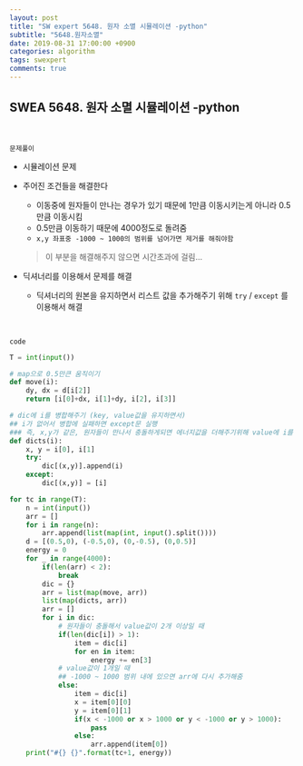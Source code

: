 ```yaml
---
layout: post
title: "SW expert 5648. 원자 소멸 시뮬레이션 -python"
subtitle: "5648.원자소멸"
date: 2019-08-31 17:00:00 +0900
categories: algorithm
tags: swexpert
comments: true
---
```


## SWEA 5648. 원자 소멸 시뮬레이션 -python

<br>

`문제풀이`

- 시뮬레이션 문제

- 주어진 조건들을 해결한다

  - 이동중에 원자들이 만나는 경우가 있기 때문에 1만큼 이동시키는게 아니라 0.5만큼 이동시킴
  - 0.5만큼 이동하기 때문에 4000정도로 돌려줌
  - `x,y 좌표중 -1000 ~ 1000의 범위를 넘어가면 제거를 해줘야함`

  > 이 부분을 해결해주지 않으면 시간초과에 걸림...

- 딕셔너리를 이용해서 문제를 해결

  - 딕셔너리의 원본을 유지하면서 리스트 값을 추가해주기 위해 `try` / `except` 를 이용해서 해결

<br>

`code`

```python
T = int(input())

# map으로 0.5만큰 움직이기
def move(i):
    dy, dx = d[i[2]]
    return [i[0]+dx, i[1]+dy, i[2], i[3]]

# dic에 i를 병합해주기 (key, value값을 유지하면서)
## i가 없어서 병합에 실패하면 except문 실행
### 즉, x,y가 같은, 원자들이 만나서 충돌하게되면 에너지값을 더해주기위해 value에 i를 추가해줌
def dicts(i):
    x, y = i[0], i[1]
    try:
        dic[(x,y)].append(i)
    except:
        dic[(x,y)] = [i]        

for tc in range(T):
    n = int(input())
    arr = []
    for i in range(n):
        arr.append(list(map(int, input().split())))
    d = [(0.5,0), (-0.5,0), (0,-0.5), (0,0.5)]
    energy = 0
    for _ in range(4000):
        if(len(arr) < 2):
            break
        dic = {}
        arr = list(map(move, arr))
        list(map(dicts, arr))
        arr = []
        for i in dic:
          	# 원자들이 충돌해서 value값이 2개 이상일 때
            if(len(dic[i]) > 1):
                item = dic[i]
                for en in item:
                    energy += en[3]
            # value값이 1개일 때
            ## -1000 ~ 1000 범위 내에 있으면 arr에 다시 추가해줌
            else:
                item = dic[i]
                x = item[0][0]
                y = item[0][1]
                if(x < -1000 or x > 1000 or y < -1000 or y > 1000):
                    pass
                else:
                    arr.append(item[0])    
    print("#{} {}".format(tc+1, energy))

```

